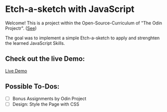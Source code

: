# Etch-a-sketch with JavaScript

Welcome! This is a project within the Open-Source-Curriculum of "The Odin Projectr". ([See](https://www.theodinproject.com/lessons/foundations-etch-a-sketch))

The goal was to implement a simple Etch-a-sketch to apply and strenghten the learned JavaScript Skills.

## Check out the live Demo:

[Live Demo](https://scuddi.github.io/etch-a-sketch/)

## Possible To-Dos:

- [ ] Bonus Assignments by Odin Project
- [ ] Design: Style the Page with CSS
